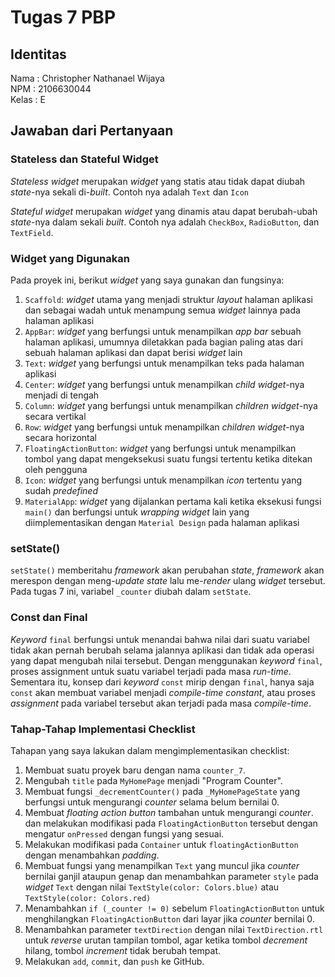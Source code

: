 # Tugas 7 PBP

## Identitas
Nama    : Christopher Nathanael Wijaya<br>
NPM     : 2106630044<br>
Kelas   : E

## Jawaban dari Pertanyaan
### Stateless dan Stateful Widget
*Stateless widget* merupakan *widget* yang statis atau tidak dapat diubah *state*-nya sekali di-*built*. Contoh nya adalah `Text` dan `Icon` <br>

*Stateful widget* merupakan *widget* yang dinamis atau dapat berubah-ubah *state*-nya dalam
sekali *built*. Contoh nya adalah `CheckBox`, `RadioButton`, dan `TextField`.

### Widget yang Digunakan
Pada proyek ini, berikut *widget* yang saya gunakan dan fungsinya:
1. `Scaffold`: *widget* utama yang menjadi struktur *layout* halaman aplikasi dan sebagai 
wadah untuk menampung semua *widget* lainnya pada halaman aplikasi
2. `AppBar`: *widget* yang berfungsi untuk menampilkan *app bar* sebuah halaman aplikasi, umumnya
diletakkan pada bagian paling atas dari sebuah halaman aplikasi dan dapat berisi *widget* lain
3. `Text`: *widget* yang berfungsi untuk menampilkan teks pada halaman aplikasi
4. `Center`: *widget* yang berfungsi untuk menampilkan *child widget*-nya menjadi di tengah
5. `Column`: *widget* yang berfungsi untuk menampilkan *children widget*-nya secara vertikal
6. `Row`: *widget* yang berfungsi untuk menampilkan *children widget*-nya secara horizontal
7. `FloatingActionButton`: *widget* yang berfungsi untuk menampilkan tombol yang dapat mengeksekusi suatu
fungsi tertentu ketika ditekan oleh pengguna
8. `Icon`: *widget* yang berfungsi untuk menampilkan *icon* tertentu yang sudah *predefined*
9. `MaterialApp`: *widget* yang dijalankan pertama kali ketika eksekusi fungsi `main()` dan berfungsi 
untuk *wrapping* *widget* lain yang diimplementasikan dengan `Material Design` pada halaman aplikasi

### setState()
`setState()` memberitahu *framework* akan perubahan *state*, *framework* akan merespon dengan meng-*update* *state* lalu me-*render* ulang *widget* tersebut. Pada tugas 7 ini, variabel `_counter` diubah dalam `setState`.

### Const dan Final
*Keyword* `final` berfungsi untuk menandai bahwa nilai dari suatu variabel tidak akan pernah berubah selama
jalannya aplikasi dan tidak ada operasi yang dapat mengubah nilai tersebut. Dengan menggunakan *keyword* `final`,
proses assignment untuk suatu variabel terjadi pada masa *run-time*. Sementara itu, konsep dari *keyword* `const`
mirip dengan `final`, hanya saja `const` akan membuat variabel menjadi *compile-time constant*, atau proses
*assignment* pada variabel tersebut akan terjadi pada masa *compile-time*.

### Tahap-Tahap Implementasi Checklist
Tahapan yang saya lakukan dalam mengimplementasikan checklist:
1. Membuat suatu proyek baru dengan nama `counter_7`.
2. Mengubah `title` pada `MyHomePage` menjadi "Program Counter".
3. Membuat fungsi `_decrementCounter()` pada `_MyHomePageState` yang berfungsi untuk mengurangi *counter* selama belum bernilai 0.
4. Membuat *floating action button* tambahan untuk mengurangi *counter*. dan melakukan modifikasi pada `FloatingActionButton` tersebut dengan mengatur `onPressed` dengan fungsi yang sesuai.
5. Melakukan modifikasi pada `Container` untuk `floatingActionButton` dengan menambahkan *padding*.
6. Membuat fungsi yang menampilkan `Text` yang muncul jika *counter* bernilai ganjil ataupun genap dan menambahkan parameter `style` pada *widget* `Text` dengan nilai `TextStyle(color: Colors.blue)` atau `TextStyle(color: Colors.red)`
7. Menambahkan `if (_counter != 0)` sebelum `FloatingActionButton` untuk menghilangkan `FloatingActionButton` dari layar jika *counter* bernilai 0.
8. Menambahkan parameter `textDirection` dengan nilai `TextDirection.rtl` untuk *reverse* urutan tampilan tombol, agar ketika tombol *decrement* hilang, tombol *increment* tidak berubah tempat.
9. Melakukan `add`, `commit`, dan `push` ke GitHub.
